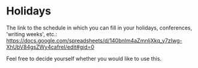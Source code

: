 # Holidays

The link to the schedule in which you can fill in your holidays, conferences, 'writing weeks', etc.:
https://docs.google.com/spreadsheets/d/140bnlm4aZmnljXkq_y7zIwg-XhUbV84gsZWy4cafreI/edit#gid=0

Feel free to decide yourself whether you would like to use this.
